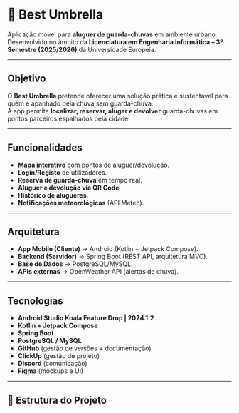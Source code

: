 # 🌂 Best Umbrella

Aplicação móvel para **aluguer de guarda-chuvas** em ambiente urbano.  
Desenvolvido no âmbito da **Licenciatura em Engenharia Informática – 3º Semestre (2025/2026)** da Universidade Europeia.  

---

## Objetivo
O **Best Umbrella** pretende oferecer uma solução prática e sustentável para quem é apanhado pela chuva sem guarda-chuva.  
A app permite **localizar, reservar, alugar e devolver** guarda-chuvas em pontos parceiros espalhados pela cidade.  

---

##  Funcionalidades
-  **Mapa interativo** com pontos de aluguer/devolução.  
-  **Login/Registo** de utilizadores.  
-  **Reserva de guarda-chuva** em tempo real.  
-  **Aluguer e devolução via QR Code**.  
-  **Histórico de alugueres**.  
-  **Notificações meteorológicas** (API Meteo).  

---

##  Arquitetura
- **App Mobile (Cliente)** → Android (Kotlin + Jetpack Compose).  
- **Backend (Servidor)** → Spring Boot (REST API, arquitetura MVC).  
- **Base de Dados** → PostgreSQL/MySQL.  
- **APIs externas** → OpenWeather API (alertas de chuva).  

---

##  Tecnologias
- **Android Studio Koala Feature Drop | 2024.1.2**  
- **Kotlin + Jetpack Compose**  
- **Spring Boot**  
- **PostgreSQL / MySQL**  
- **GitHub** (gestão de versões + documentação)  
- **ClickUp** (gestão de projeto)  
- **Discord** (comunicação)  
- **Figma** (mockups e UI)  

---

## 📂 Estrutura do Projeto
